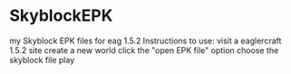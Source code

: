 # SkyblockEPK
my Skyblock EPK files for eag 1.5.2
Instructions to use:
 visit a eaglercraft 1.5.2 site
 create a new world
 click the "open EPK file" option
 choose the skyblock file
 play
